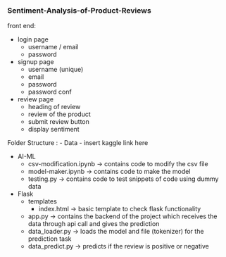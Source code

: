 ### Sentiment-Analysis-of-Product-Reviews

front end:
  - login page
    - username / email
    - password
  - signup page
    - username (unique)
    - email
    - password
    - password conf
  - review page
    - heading of review
    - review of the product
    - submit review button
    - display sentiment 

Folder Structure :
	- Data
		- insert kaggle link here
  - AI-ML
    - csv-modification.ipynb -> contains code to modify the csv file
    - model-maker.ipynb -> contains code to make the model
    - testing.py -> contains code to test snippets of code using dummy data
  - Flask
    - templates
      - index.html -> basic template to check flask functionality
    - app.py -> contains the backend of the project which receives the data through api call and gives the prediction
    - data_loader.py -> loads the model and file (tokenizer) for the prediction task
    - data_predict.py -> predicts if the review is positive or negative
